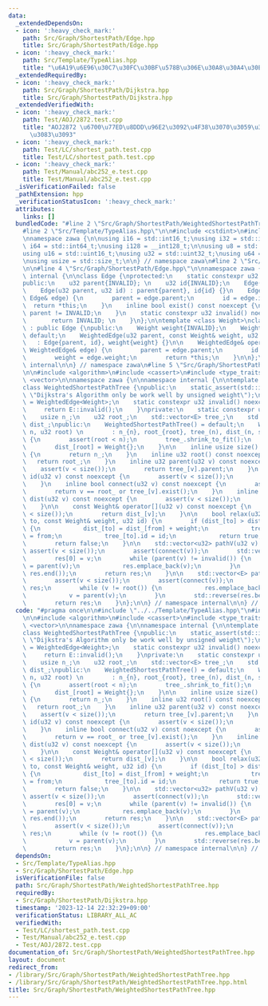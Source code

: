 ```yaml
---
data:
  _extendedDependsOn:
  - icon: ':heavy_check_mark:'
    path: Src/Graph/ShortestPath/Edge.hpp
    title: Src/Graph/ShortestPath/Edge.hpp
  - icon: ':heavy_check_mark:'
    path: Src/Template/TypeAlias.hpp
    title: "\u6A19\u6E96\u30C7\u30FC\u30BF\u578B\u306E\u30A8\u30A4\u30EA\u30A2\u30B9"
  _extendedRequiredBy:
  - icon: ':heavy_check_mark:'
    path: Src/Graph/ShortestPath/Dijkstra.hpp
    title: Src/Graph/ShortestPath/Dijkstra.hpp
  _extendedVerifiedWith:
  - icon: ':heavy_check_mark:'
    path: Test/AOJ/2872.test.cpp
    title: "AOJ2872 \u6700\u77ED\u8DDD\u96E2\u3092\u4F38\u3070\u3059\u3048\u3073\u3061\
      \u3083\u3093"
  - icon: ':heavy_check_mark:'
    path: Test/LC/shortest_path.test.cpp
    title: Test/LC/shortest_path.test.cpp
  - icon: ':heavy_check_mark:'
    path: Test/Manual/abc252_e.test.cpp
    title: Test/Manual/abc252_e.test.cpp
  _isVerificationFailed: false
  _pathExtension: hpp
  _verificationStatusIcon: ':heavy_check_mark:'
  attributes:
    links: []
  bundledCode: "#line 2 \"Src/Graph/ShortestPath/WeightedShortestPathTree.hpp\"\n\n\
    #line 2 \"Src/Template/TypeAlias.hpp\"\n\n#include <cstdint>\n#include <cstddef>\n\
    \nnamespace zawa {\n\nusing i16 = std::int16_t;\nusing i32 = std::int32_t;\nusing\
    \ i64 = std::int64_t;\nusing i128 = __int128_t;\n\nusing u8 = std::uint8_t;\n\
    using u16 = std::uint16_t;\nusing u32 = std::uint32_t;\nusing u64 = std::uint64_t;\n\
    \nusing usize = std::size_t;\n\n} // namespace zawa\n#line 2 \"Src/Graph/ShortestPath/Edge.hpp\"\
    \n\n#line 4 \"Src/Graph/ShortestPath/Edge.hpp\"\n\nnamespace zawa {\n\nnamespace\
    \ internal {\n\nclass Edge {\nprotected:\n    static constexpr u32 INVALID{static_cast<u32>(-1)};\n\
    public:\n    u32 parent{INVALID}; \n    u32 id{INVALID};\n    Edge() = default;\n\
    \    Edge(u32 parent, u32 id) : parent{parent}, id{id} {}\n    Edge& operator=(const\
    \ Edge& edge) {\n        parent = edge.parent;\n        id = edge.id;\n      \
    \  return *this;\n    }\n    inline bool exist() const noexcept {\n        return\
    \ parent != INVALID;\n    }\n    static constexpr u32 invalid() noexcept {\n \
    \       return INVALID; \n    }\n};\n\ntemplate <class Weight>\nclass WeightedEdge\
    \ : public Edge {\npublic:\n    Weight weight{INVALID};\n    WeightedEdge() =\
    \ default;\n    WeightedEdge(u32 parent, const Weight& weight, u32 id)\n     \
    \   : Edge{parent, id}, weight{weight} {}\n\n    WeightedEdge& operator=(const\
    \ WeightedEdge& edge) {\n        parent = edge.parent;\n        id = edge.id;\n\
    \        weight = edge.weight;\n        return *this;\n    }\n\n};\n\n} // namespace\
    \ internal\n\n} // namespace zawa\n#line 5 \"Src/Graph/ShortestPath/WeightedShortestPathTree.hpp\"\
    \n\n#include <algorithm>\n#include <cassert>\n#include <type_traits>\n#include\
    \ <vector>\n\nnamespace zawa {\n\nnamespace internal {\n\ntemplate <class Weight>\n\
    class WeightedShortestPathTree {\npublic:\n    static_assert(std::is_unsigned_v<Weight>,\
    \ \"Dijkstra's Algorithm only be work well by unsigned weight\");\n    using E\
    \ = WeightedEdge<Weight>;\n    static constexpr u32 invalid() noexcept {\n   \
    \     return E::invalid();\n    }\nprivate:\n    static constexpr u32 INVALID{E::invalid()};\n\
    \    usize n_;\n    u32 root_;\n    std::vector<E> tree_;\n    std::vector<Weight>\
    \ dist_;\npublic:\n    WeightedShortestPathTree() = default;\n    WeightedShortestPathTree(u32\
    \ n, u32 root) \n        : n_{n}, root_{root}, tree_(n), dist_(n, static_cast<Weight>(-1))\
    \ {\n        assert(root < n);\n        tree_.shrink_to_fit();\n        dist_.shrink_to_fit();\n\
    \        dist_[root] = Weight{};\n    }\n\n    inline usize size() const noexcept\
    \ {\n        return n_;\n    }\n    inline u32 root() const noexcept {\n     \
    \   return root_;\n    }\n    inline u32 parent(u32 v) const noexcept {\n    \
    \    assert(v < size());\n        return tree_[v].parent;\n    }\n    inline u32\
    \ id(u32 v) const noexcept {\n        assert(v < size());\n        return tree_[v].id;\n\
    \    }\n    inline bool connect(u32 v) const noexcept {\n        assert(v < size());\n\
    \        return v == root_ or tree_[v].exist();\n    }\n    inline const Weight&\
    \ dist(u32 v) const noexcept {\n        assert(v < size());\n        return dist_[v];\n\
    \    }\n\n    const Weight& operator[](u32 v) const noexcept {\n        assert(v\
    \ < size());\n        return dist_[v];\n    }\n\n    bool relax(u32 from, u32\
    \ to, const Weight& weight, u32 id) {\n        if (dist_[to] > dist_[from] + weight)\
    \ {\n            dist_[to] = dist_[from] + weight;\n            tree_[to].parent\
    \ = from;\n            tree_[to].id = id;\n            return true;\n        }\n\
    \        return false;\n    }\n\n    std::vector<u32> pathV(u32 v) {\n       \
    \ assert(v < size());\n        assert(connect(v));\n        std::vector<u32> res(1);\n\
    \        res[0] = v;\n        while (parent(v) != invalid()) {\n            v\
    \ = parent(v);\n            res.emplace_back(v);\n        }\n        std::reverse(res.begin(),\
    \ res.end());\n        return res;\n    }\n\n    std::vector<E> pathE(u32 v) {\n\
    \        assert(v < size());\n        assert(connect(v));\n        std::vector<E>\
    \ res;\n        while (v != root()) {\n            res.emplace_back(tree_[v]);\n\
    \            v = parent(v);\n        }\n        std::reverse(res.begin(), res.end());\n\
    \        return res;\n    }\n};\n\n} // namespace internal\n\n} // namespace zawa\n"
  code: "#pragma once\n\n#include \"../../Template/TypeAlias.hpp\"\n#include \"./Edge.hpp\"\
    \n\n#include <algorithm>\n#include <cassert>\n#include <type_traits>\n#include\
    \ <vector>\n\nnamespace zawa {\n\nnamespace internal {\n\ntemplate <class Weight>\n\
    class WeightedShortestPathTree {\npublic:\n    static_assert(std::is_unsigned_v<Weight>,\
    \ \"Dijkstra's Algorithm only be work well by unsigned weight\");\n    using E\
    \ = WeightedEdge<Weight>;\n    static constexpr u32 invalid() noexcept {\n   \
    \     return E::invalid();\n    }\nprivate:\n    static constexpr u32 INVALID{E::invalid()};\n\
    \    usize n_;\n    u32 root_;\n    std::vector<E> tree_;\n    std::vector<Weight>\
    \ dist_;\npublic:\n    WeightedShortestPathTree() = default;\n    WeightedShortestPathTree(u32\
    \ n, u32 root) \n        : n_{n}, root_{root}, tree_(n), dist_(n, static_cast<Weight>(-1))\
    \ {\n        assert(root < n);\n        tree_.shrink_to_fit();\n        dist_.shrink_to_fit();\n\
    \        dist_[root] = Weight{};\n    }\n\n    inline usize size() const noexcept\
    \ {\n        return n_;\n    }\n    inline u32 root() const noexcept {\n     \
    \   return root_;\n    }\n    inline u32 parent(u32 v) const noexcept {\n    \
    \    assert(v < size());\n        return tree_[v].parent;\n    }\n    inline u32\
    \ id(u32 v) const noexcept {\n        assert(v < size());\n        return tree_[v].id;\n\
    \    }\n    inline bool connect(u32 v) const noexcept {\n        assert(v < size());\n\
    \        return v == root_ or tree_[v].exist();\n    }\n    inline const Weight&\
    \ dist(u32 v) const noexcept {\n        assert(v < size());\n        return dist_[v];\n\
    \    }\n\n    const Weight& operator[](u32 v) const noexcept {\n        assert(v\
    \ < size());\n        return dist_[v];\n    }\n\n    bool relax(u32 from, u32\
    \ to, const Weight& weight, u32 id) {\n        if (dist_[to] > dist_[from] + weight)\
    \ {\n            dist_[to] = dist_[from] + weight;\n            tree_[to].parent\
    \ = from;\n            tree_[to].id = id;\n            return true;\n        }\n\
    \        return false;\n    }\n\n    std::vector<u32> pathV(u32 v) {\n       \
    \ assert(v < size());\n        assert(connect(v));\n        std::vector<u32> res(1);\n\
    \        res[0] = v;\n        while (parent(v) != invalid()) {\n            v\
    \ = parent(v);\n            res.emplace_back(v);\n        }\n        std::reverse(res.begin(),\
    \ res.end());\n        return res;\n    }\n\n    std::vector<E> pathE(u32 v) {\n\
    \        assert(v < size());\n        assert(connect(v));\n        std::vector<E>\
    \ res;\n        while (v != root()) {\n            res.emplace_back(tree_[v]);\n\
    \            v = parent(v);\n        }\n        std::reverse(res.begin(), res.end());\n\
    \        return res;\n    }\n};\n\n} // namespace internal\n\n} // namespace zawa\n"
  dependsOn:
  - Src/Template/TypeAlias.hpp
  - Src/Graph/ShortestPath/Edge.hpp
  isVerificationFile: false
  path: Src/Graph/ShortestPath/WeightedShortestPathTree.hpp
  requiredBy:
  - Src/Graph/ShortestPath/Dijkstra.hpp
  timestamp: '2023-12-14 22:32:29+09:00'
  verificationStatus: LIBRARY_ALL_AC
  verifiedWith:
  - Test/LC/shortest_path.test.cpp
  - Test/Manual/abc252_e.test.cpp
  - Test/AOJ/2872.test.cpp
documentation_of: Src/Graph/ShortestPath/WeightedShortestPathTree.hpp
layout: document
redirect_from:
- /library/Src/Graph/ShortestPath/WeightedShortestPathTree.hpp
- /library/Src/Graph/ShortestPath/WeightedShortestPathTree.hpp.html
title: Src/Graph/ShortestPath/WeightedShortestPathTree.hpp
---
```

